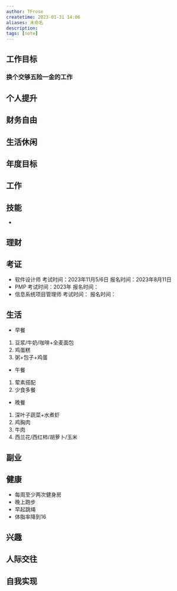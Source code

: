```yaml
---
author: TFrose
createtime: 2023-01-31 14:06
aliases: 未命名
description:
tags: [note]
---
```


## 工作目标
### 换个交够五险一金的工作

## 个人提升
### 

## 财务自由

## 生活休闲



## 年度目标


## 工作

## 技能
- 



## 理财

## 考证
- 软件设计师                  考试时间：2023年11月5/6日           报名时间：2023年8月11日
- PMP                             考试时间：2023年                            报名时间：
- 信息系统项目管理师    考试时间：                                     报名时间：

## 生活
- 早餐
1. 豆浆/牛奶/咖啡+全麦面包
2. 鸡蛋糕
3. 粥+包子+鸡蛋
- 午餐
1. 荤素搭配
2. 少食多餐
- 晚餐
1. 深叶子蔬菜+水煮虾
2. 鸡胸肉
3. 牛肉
4. 西兰花/西红柿/胡萝卜/玉米
## 副业

## 健康
- 每周至少两次健身房
- 晚上跑步
- 早起跳绳 
- 体脂率降到16
## 兴趣

## 人际交往

## 自我实现